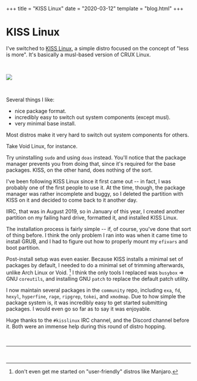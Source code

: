 +++
title = "KISS Linux"
date = "2020-03-12"
template = "blog.html"
+++

# KISS Linux

I've switched to [KISS Linux](https://k1ss.org), a simple distro focused on
the concept of "less is more". It's basically a musl-based version of CRUX Linux.

<br>

![](/images/kiss-scrot.jpg)

<br>

Several things I like:

- nice package format.
- incredibly easy to switch out system components (except musl).
- very minimal base install.

Most distros make it very hard to switch out system components for others.

Take Void Linux, for instance.

Try uninstalling `sudo` and using `doas` instead. You'll notice that the package
manager prevents you from doing that, since it's required for the base packages.
KISS, on the other hand, does nothing of the sort.

I've been following KISS Linux since it first came out -- in fact, I was probably
one of the first people to use it. At the time, though, the package manager
was rather incomplete and buggy, so I deleted the partition with KISS on it
and decided to come back to it another day.

IIRC, that was in August 2019, so in January of this year, I created another
partition on my failing hard drive, formatted it, and installed KISS Linux.

The installation process is fairly simple -- if, of course, you've done that sort
of thing before. I think the only problem I ran into was when it came time
to install GRUB, and I had to figure out how to properly mount my `efivars` and
boot partition.

Post-install setup was even easier. Because KISS installs a minimal set of
packages by default, I needed to do a minimal set of trimming afterwards, unlike
Arch Linux or Void. [^1] I think the only tools I replaced was `busybox` =>
GNU `coreutils`, and installing GNU `patch` to replace the default patch utility.

I now maintain several packages in the `community` repo, including `exa`, `fd`,
`hexyl`, `hyperfine`, `rage`, `ripgrep`, `tokei`, and `xmodmap`. Due to how
simple the package system is, it was incredibly easy to get started submitting
packages. I would even go so far as to say it was enjoyable.

Huge thanks to the `#kisslinux` IRC channel, and the Discord channel before it.
Both were an immense help during this round of distro hopping.

<br><hr><br>

[^1]: don't even get me started on "user-friendly" distros like Manjaro.
